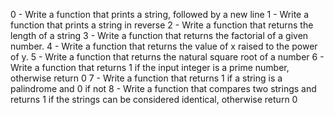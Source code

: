 0 - Write a function that prints a string, followed by a new line
1 - Write a function that prints a string in reverse
2 - Write a function that returns the length of a string
3 - Write a function that returns the factorial of a given number.
4 - Write a function that returns the value of x raised to the power of y.
5 - Write a function that returns the natural square root of a number
6 - Write a function that returns 1 if the input integer is a prime number, otherwise return 0
7 - Write a function that returns 1 if a string is a palindrome and 0 if not
8 - Write a function that compares two strings and returns 1 if the strings can be considered identical, otherwise return 0
